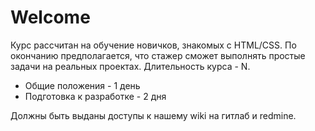 # Welcome

Курс рассчитан на обучение новичков, знакомых с HTML/CSS. По окончанию предполагается, что стажер сможет выполнять простые задачи на реальных проектах. Длительность курса - N.

* Общие положения - 1 день
* Подготовка к разработке - 2 дня


Должны быть выданы доступы к нашему wiki на гитлаб и redmine.

